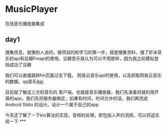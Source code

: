 # MusicPlayer
在线音乐播放器集成
## day1
搜集信息，就像别人说的，做项目的和学习的第一步，就是搜集资料，搜了虾米音乐的api和豆瓣Fmapi的使用。豆瓣音乐我认为可以不用那样，因为我之前模拟登陆成功了豆瓣<p>
我们可以直接跳转fm页面过去下载。
网易云音乐api的使用，以及抓取网易云音乐的数据，qq音乐<a href="https://www.oschina.net/code/snippet_60100_53041">Api</a><p>
目前就了解这三方的音乐的
客户端，也就是音乐播放器，我们先准备将就的用开源的app，我们先将服务器搞定，如果有时间，时间允许的话，我们再完成Android Stdio 的设计。设计一个属于自己的app
<p>
今天还了解了一下ktv算法的实现，音频的处理，即包括人声的消除。可以将这实现一下
  ***
  <table ><tr></tr></table>
